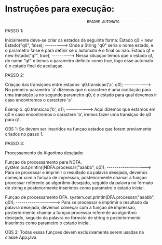 # Instruções para execução:
 
							--------------README AUTOMATO---------------

PASSO 1:

Inicialmente deve-se criar os estados da seguinte forma:
Estado q0 = new Estado("q0", false);		---------> Onde a String "q0" seria o nome estado, e o parametro false é para definir se o automato é o final ou nao.
Estado qf = new Estado("qf", true);			---------> Nessa situaçao temos que o estado qf, de nome "qf" e temos o parametro definito como true, logo esse automato é o estado final de aceitaçao.

PASSO 2:

Criaçao das transiçoes entre estados:
q0.transicao('a', q0);		-----------> No primeiro parametro 'a' dizemos que o caractere é uma aceitação para uma transição ja no segundo parametro q0, é o estado para qual devemos ir caso encontremos o caractere 'a'

Exemplo:
q0.transicao('b', q1);		-----------> Aqui dizemos que estamos em q0 e caso encontremos o caractere 'b', iremos fazer uma transiçao de q0 para q1.

OBS 1: So devem ser inseridos na funçao estados que foram previamente criados no passo 1.

PASSO 3:

Processamento do Algoritmo desejado:

Funçao de processamento para NDFA.
system.out.println((NDFA.processar("aaabb", q0));	--------------------> Para se processar e imprimir o resultado da palavra desejada, devemos começar com a funçao de impressao, posteriormente chamar a funçao processar referente ao algoritmo desejado, seguido da palavra no formato de string e posteriormente inserimos como parametro o estado inicial.

Funçao de processamento DFA.
system.out.println(DFA.processar("aaabb", q0));	--------------------> Para se processar e imprimir o resultado da palavra desejada, devemos começar com a funçao de impressao, posteriormente chamar a funçao processar referente ao algoritmo desejado, seguido da palavra no formato de string e posteriormente inserimos como parametro o estado inicial.

OBS 2: Todas essas funçoes devem exclusivamente serem usadas na classe App.java.
